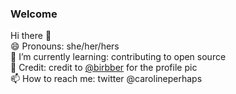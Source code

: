 ### Welcome

Hi there 👋 \
😄 Pronouns: she/her/hers \
🌱 I’m currently learning: contributing to open source \
:parrot: Credit: credit to [@birbber](https://instagram.com/birbber) for the profile pic \
📫 How to reach me: twitter @carolineperhaps
<!--
**leec94/leec94** is a ✨ _special_ ✨ repository because its `README.md` (this file) appears on your GitHub profile.

Here are some ideas to get you started:

- 🔭 I’m currently working on ...
- 🌱 I’m currently learning ...
- 👯 I’m looking to collaborate on ...
- 🤔 I’m looking for help with ...
- 💬 Ask me about ...
- 📫 How to reach me: ...
- 😄 Pronouns: ...
- ⚡ Fun fact: ...
-->
